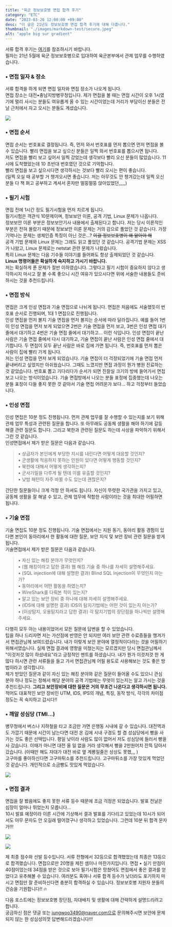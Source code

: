 ```yaml
---
title: "육군 정보보호병 면접 합격 후기"
category: "ETC"
date: "2023-03-20 12:00:00 +09:00"
desc: "이 글은 21년도 정보보호병 면접 합격 후기에 대해 다룹니다."
thumbnail: "./images/markdown-test/secure.jpeg"
alt: "apple big sur gradient"
---
```


서류 합격 후기는 [여기](https://velog.io/@jungwoo3490/%ED%9B%84%EA%B8%B0-%EC%9C%A1%EA%B5%B0-%EC%A0%95%EB%B3%B4%EB%B3%B4%ED%98%B8%EB%B3%91-%EC%84%9C%EB%A5%98-%ED%95%A9%EA%B2%A9-%ED%9B%84%EA%B8%B0)를 참조하시기 바랍니다.<br/>
필자는 21년 5월에 육군 정보보호병으로 입대하여 육군본부에서 관제 업무를 수행하였습니다.

### • 면접 일자 & 장소

서류 합격을 하게 되면 면접 일자와 면접 장소가 나오게 됩니다.<br/>
면접 장소는 대전•충남지방병무청입니다. 제가 면접을 볼 때는 면접 시간이 오후 1시였기에 멀리 사시는 분들도 여유롭게 올 수 있는 시간이었는데 거리가 부담이신 분들은 전날 근처에서 자고 오시는 분들도 계셨습니다.

![](https://velog.velcdn.com/images/jungwoo3490/post/75d0c5c0-498a-4fef-8842-53d1dafcc514/image.png)

### • 면접 순서

면접 순서는 번호표로 결정됩니다. 즉, 먼저 와서 번호표를 먼저 뽑으면 먼저 면접을 볼 수 있습니다. 빨리 면접을 보고 싶으신 분들은 일찍 와서 번호표를 뽑으시면 됩니다.<br/>
저도 면접을 빨리 보고 싶어서 일찍 갔었는데 생각보다 빨리 오신 분들이 많았습니다. 11시에 도착했었는데 10 초반대 번호였던 것으로 기억합니다.<br/>
빨리 면접을 보고 싶으시다면 생각하시는 것보다 빨리 오시는 편이 좋습니다.<br/>
(일찍 오실 때 공부할 거 챙겨오시면 좋습니다. 저는 아무것도 안 챙겨갔는데 일찍 오신 분들 다 책 펴고 공부하고 계셔서 혼자만 멀뚱멀뚱 앉아있었던,,,,,)

### • 필기 시험

면접 전에 1시간 정도 필기시험을 먼저 치르게 됩니다.<br/>
필기시험은 객관식 10문제이며, 정보보안 이론, 공격 기법, Linux 문제가 나옵니다.<br/>
정보보안 이론 부분은 정보보안기사 내용에서 출제된다고 합니다. 저는 당시 이론적인 부분은 전혀 몰랐기 때문에 정보보안 이론 문제는 거의 감으로 풀었던 것 같습니다. 가장 기억나는 문제는 생체인증 특징이 아닌 것은...? ~~이걸 정보보호병이 왜 알아야 해~~<br/>
공격 기법 문제와 Linux 문제는 그래도 읽고 풀었던 것 같습니다. 공격기법 문제는 XSS가 나왔고, Linux 문제로는 netstat 관련 문제가 나왔습니다.<br/>
특히 Linux 문제는 다음 기수들 이야기를 들어봐도 항상 출제되었던 것 같습니다. **Linux 명령어들은 확실하게 숙지하고 가시기 바랍니다.**<br/>
저는 확실하게 푼 문제가 절반 이하였습니다. 그렇다고 필기 시험이 중요하지 않다고 생각하시지 마시고 잘 볼 수록 좋으니 시간 여유가 있으시다면 위에 서술한 내용들도 준비하시는 것을 추천드립니다.

### • 면접 방식

면접은 크게 인성 면접과 기술 면접으로 나뉘게 됩니다. 면접은 처음에도 서술했듯이 번호표 순서로 진행되며, 1대 1 면접으로 진행됩니다.<br/>
인성 면접을 먼저 볼지 기술 면접을 먼저 볼지는 순서에 따라 달라집니다. 예를 들어 1번이 인성 면접을 먼저 보게 되었으면 2번은 기술 면접을 먼저 보고, 3번은 인성 면접 대기 줄에서 대기하고 4번은 기술 면접 줄에서 대기하고... 이런 식입니다. 인성 면접이 끝난 사람은 기술 면접 줄에서 다시 대기하고, 기술 면접이 끝난 사람은 인성 면접 줄에서 대기합니다. 두 면접이 모두 끝난 사람은 바로 집에 가면 됩니다. 즉, 번호표를 먼저 뽑은 사람이 집에 빨리 가게 됩니다.<br/>
저는 인성 면접을 먼저 보게 되었습니다. 기술 면접이 더 걱정되었기에 기술 면접 먼저 끝내버리고 싶었지만 아쉬웠습니다. 그때도 느꼈지만 면접 과정이 뭔가 병원 진료하는 것 같았습니다. 번호표 뽑고 기다리다가 순서가 되면 진찰실 크기의 방에 들어가서 면접 보고 나오는 방식이었습니다. 기술 면접방에서 나오는 분들 표정에 집중했는데 나오는 분들 표정이 다들 좋지 못한 것 같아서 기술 면접 어려운가 보다... 하고 걱정부터 들었습니다.

### • 인성 면접

인성 면접은 10분 정도 진행됩니다. 먼저 관제 업무를 잘 수행할 수 있는지를 보기 위해 관제 업무 특성과 관련된 질문을 합니다. 또 아무래도 공동체 생활을 해야 하기에 갈등 해결 관련 질문도 합니다. 그리고 북한과 관련된 질문도 하는데 사상을 파악하기 위해서 그런 것 같습니다.<br/>
인성면접에서 제가 받은 질문은 다음과 같습니다.

> • 상급자가 본인에게 부당한 지시를 내린다면 어떻게 대응할 것인지?<br/>
> • 군생활에 적응하지 못하는 인원이 있다면 어떻게 행동할 것인지?<br/>
> • 북한에 대해서 어떻게 생각하는지?<br/>
> • 군사기밀을 다루게 될 텐데 이를 유출할 것인지?<br/>
> • 낮밤 패턴이 자주 바뀔 수도 있는데 괜찮은지?

간단한 질문들이니 크게 걱정 안 하셔도 됩니다. 자신이 뚜렷한 국가관을 가지고 있고, 공동체 생활을 잘 해낼 수 있고, 관제 업무에 적합한 사람이라는 것을 최대한 어필하면 됩니다.

### • 기술 면접

기술 면접도 10분 정도 진행됩니다. 기술 면접에서는 지원 동기, 동아리 활동 경험이 있다면 본인이 동아리에서 한 활동에 대한 질문, 보안 지식 및 보안 장비 관련 질문을 받게 됩니다.<br/>
기술면접에서 제가 받은 질문은 다음과 같습니다.

> • 자신 있는 해킹 분야가 무엇인지?<br/>
> • (웹 해킹이라고 답한 결과) 웹 해킹 기술 중 하나를 자세히 설명해주세요.<br/>
> • (SQL injection에 대해 설명한 결과) Blind SQL Injection이 무엇인지 아는가?<br/>
> • 동아리에서 어떤 활동을 하였는지?<br/>
> • WireShark를 다뤄본 적이 있는지?<br/>
> • 알고 있는 보안 장비 중 하나에 대해 자세히 설명해주세요.<br/>
> • (IDS에 대해 설명한 결과) IDS의 탐지기법에는 어떤 것이 있는지 아는가?<br/>
> • (이상탐지, 오용탐지라고 답한 결과) 각 탐지기법의 장단점을 하나씩만 설명해주세요.<br/>

다행히 모두 아는 내용이었어서 모든 질문에 답변을 할 수 있었습니다.<br/>
팁을 하나 드리자면 저는 가산점에 반영은 안 되지만 여러 보안 관련 수료증들을 챙겨가서 면접관님께 보여드렸습니다. 내가 이렇게 보안 분야에 열정적이다라는 것을 어필하기 위해서였습니다. 실제 면접 결과에 영향을 미쳤는지는 모르겠지만 당시 면접관님께서 "이것저것 많이 하셨네요"라고 긍정적인 멘트를 하셨습니다. 내가 뭔가 이것저것 한 게 많다 하시면 관련 서류들을 들고 가서 면접관님께 어필 용도로 사용해보는 것도 좋은 방법이라고 생각합니다.<br/>
제가 받았던 질문과 같이 자신 있는 해킹 분야와 같은 질문이 들어올 수도 있으니 관심 분야 하나 정도는 정해서 해당 분야의 공격 기법에는 무엇이 있는지는 알고 가시는 것을 추천드립니다. **그리고 보안장비에 대한 질문은 거의 무조건 나온다고 생각하시면 됩니다.** 적어도 대표적인 보안 장비인 UTM, IDS, IPS의 개념, 특징, 동작 방식, 각각의 차이점 정도는 꼭 숙지하고 갑시다!!

### • 깨알 성심당 (TMI...)

병무청에서 버스나 지하철을 타고 조금만 가면 은행동 시내에 갈 수 있습니다. 대전역과도 가깝기 때문에 시간이 남는다면 대전 온 김에 시내 구경도 할 겸 성심당에서 빵을 사가는 것도 좋은 선택입니다. 평일 낮이라 사람도 많이 없어서 저도 성심당에 들러서 빵을 사 갔습니다. 이때가 아니면 대전 올 일 없을 거라 생각해서 빵을 2만원어치 잔뜩 담아서 갔습니다. (이때만 해도 자대가 대전 바로 옆 계룡일줄은 상상도 못했,,, )<br/>
고구마를 좋아하신다면 고구마튀소를 추천드립니다. 고구마튀소를 가장 맛있게 먹었던 것 같습니다. 개인적으로 소금빵도 맛있게 먹었습니다.

![](https://velog.velcdn.com/images/jungwoo3490/post/ef0fb154-8f22-4ecb-bc44-4ec389698590/image.png)

### • 면접 결과

면접을 잘 봤음에도 좋지 못한 서류 등수 때문에 조금 걱정은 되었습니다. 발표 전날은 심장이 얼마나 뛰었는지 모릅니다...<br/>
10시 발표 예정이라 이른 시간에 기상해서 결과 발표를 기다리고 있었는데 10시가 되어서도 아무 문자도 안 오길래 떨어졌구나 생각하고 있었습니다. 그런데 10분 뒤 합격 문자가!!!

![](https://velog.velcdn.com/images/jungwoo3490/post/5e4c7efb-f685-4362-a4ce-46b4b7d3483b/image.png)

![](https://velog.velcdn.com/images/jungwoo3490/post/87173ec3-96ad-4448-8402-0f6a8f352065/image.png)

제 최종 점수와 선발 등수입니다. 서류 전형에서 32등으로 합격했었는데 최종은 13등으로 합격했습니다. 면접으로만 20명을 제친 셈이나 마찬가지입니다. 면접 • 실기 만점이 40점이었는데 34점을 받은 것으로 보아 필기시험은 망쳤어도 면접에서 좋은 결과를 얻었다고 유추해볼 수 있습니다. 여러분도 혹여나 서류 합격 등수가 낮더라도 포기하지 마시고 면접만 잘 준비하신다면 충분히 합격하실 수 있습니다. 정보보호병 지원자 분들의 건승을 기원합니다!! 🔥

다음 포스트에는 정보보호병 장단점, 자대배치 및 생활에 대해 간략하게 설명드리려고 합니다.<br/>
궁금하신 점은 댓글 또는 jungwoo3490@naver.com으로 문의해주시면 보안에 문제되지 않는 한 성심성의껏 답변해드리겠습니다!!!
